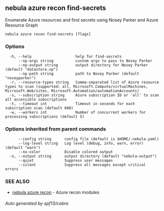 ## nebula azure recon find-secrets

Enumerate Azure resources and find secrets using Nosey Parker and Azure Resource Graph

```
nebula azure recon find-secrets [flags]
```

### Options

```
  -h, --help                    help for find-secrets
      --np-args string          custom args to pass to Nosey Parker
      --np-output string        output directory for Nosey Parker (default "datastore.np")
      --np-path string          path to Nosey Parker (default "noseyparker")
  -r, --resource-types string   Comma-separated list of Azure resource types to scan (supported: all, Microsoft.Compute/virtualMachines, Microsoft.Web/sites, Microsoft.Automation/automationAccounts)
  -s, --subscription string     Azure subscription ID or 'all' to scan all accessible subscriptions
  -t, --timeout int             Timeout in seconds for each subscription scan (default 600)
  -w, --workers int             Number of concurrent workers for processing subscriptions (default 5)
```

### Options inherited from parent commands

```
      --config string      config file (default is $HOME/.nebula.yaml)
      --log-level string   Log level (debug, info, warn, error) (default "warn")
      --no-color           Disable colored output
  -o, --output string      output directory (default "nebula-output")
      --quiet              Suppress user messages
      --silent             Suppress all messages except critical errors
```

### SEE ALSO

* [nebula azure recon](nebula_azure_recon.md)	 - Azure recon modules

###### Auto generated by spf13/cobra
